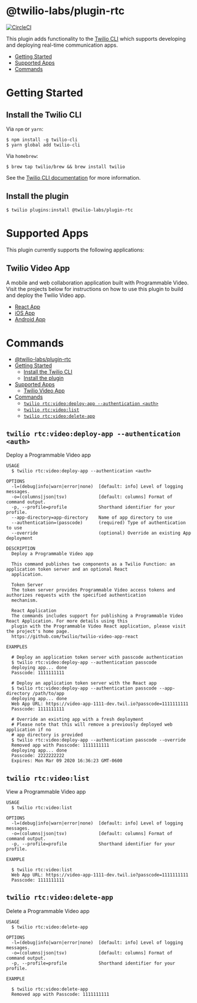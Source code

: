 # @twilio-labs/plugin-rtc

[![CircleCI](https://circleci.com/gh/twilio-labs/plugin-rtc/tree/master.svg?style=svg&circle-token=df6c2750596f1000c1cf13e45dc314e00f0a2204)](https://circleci.com/gh/twilio-labs/plugin-rtc/tree/master)

This plugin adds functionality to the [Twilio CLI](https://github.com/twilio/twilio-cli) which supports developing and deploying real-time communication apps.

* [Getting Started](#getting-started)
* [Supported Apps](#supported-apps)
* [Commands](#commands)

# Getting Started 

## Install the Twilio CLI

Via `npm` or `yarn`:

```sh-session
$ npm install -g twilio-cli
$ yarn global add twilio-cli
```

Via `homebrew`:

```sh-session
$ brew tap twilio/brew && brew install twilio
```

See the [Twilio CLI documentation](https://www.twilio.com/docs/twilio-cli/quickstart) for more information.

##  Install the plugin

```sh-session
$ twilio plugins:install @twilio-labs/plugin-rtc
```

# Supported Apps

This plugin currently supports the following applications:

## Twilio Video App
A mobile and web collaboration application built with Programmable Video. Visit the projects below for instructions on how to use this plugin to build and deploy the Twilio Video app.

  * [React App](https://github.com/twilio/twilio-video-app-react)
  * [iOS App](https://github.com/twilio/twilio-video-app-ios)
  * [Android App](https://github.com/twilio/twilio-video-app-android)


# Commands
  <!-- commands -->
- [@twilio-labs/plugin-rtc](#twilio-labsplugin-rtc)
- [Getting Started](#getting-started)
  - [Install the Twilio CLI](#install-the-twilio-cli)
  - [Install the plugin](#install-the-plugin)
- [Supported Apps](#supported-apps)
  - [Twilio Video App](#twilio-video-app)
- [Commands](#commands)
  - [`twilio rtc:video:deploy-app --authentication <auth>`](#twilio-rtcvideodeploy-app---authentication-auth)
  - [`twilio rtc:video:list`](#twilio-rtcvideolist)
  - [`twilio rtc:video:delete-app`](#twilio-rtcvideodelete-app)

## `twilio rtc:video:deploy-app --authentication <auth>`

Deploy a Programmable Video app 

```
USAGE
  $ twilio rtc:video:deploy-app --authentication <auth>

OPTIONS
  -l=(debug|info|warn|error|none)  [default: info] Level of logging messages.
  -o=(columns|json|tsv)            [default: columns] Format of command output.
  -p, --profile=profile            Shorthand identifier for your profile.
  --app-directory=app-directory    Name of app directory to use
  --authentication=(passcode)      (required) Type of authentication to use
  --override                       (optional) Override an existing App deployment

DESCRIPTION
  Deploy a Programmable Video app 

  This command publishes two components as a Twilio Function: an application token server and an optional React 
  application.

  Token Server
  The token server provides Programmable Video access tokens and authorizes requests with the specified authentication 
  mechanism.

  React Application
  The commands includes support for publishing a Programmable Video React Application. For more details using this 
  plugin with the Programmable Video React application, please visit the project's home page. 
  https://github.com/twilio/twilio-video-app-react

EXAMPLES

  # Deploy an application token server with passcode authentication
  $ twilio rtc:video:deploy-app --authentication passcode
  deploying app... done
  Passcode: 1111111111

  # Deploy an application token server with the React app
  $ twilio rtc:video:deploy-app --authentication passcode --app-directory /path/to/app
  deploying app... done
  Web App URL: https://video-app-1111-dev.twil.io?passcode=1111111111
  Passcode: 1111111111

  # Override an existing app with a fresh deployment
  # Please note that this will remove a previously deployed web application if no
  # app directory is provided
  $ twilio rtc:video:deploy-app --authentication passcode --override 
  Removed app with Passcode: 1111111111
  deploying app... done
  Passcode: 2222222222
  Expires: Mon Mar 09 2020 16:36:23 GMT-0600
```

## `twilio rtc:video:list`

View a Programmable Video app

```
USAGE
  $ twilio rtc:video:list

OPTIONS
  -l=(debug|info|warn|error|none)  [default: info] Level of logging messages.
  -o=(columns|json|tsv)            [default: columns] Format of command output.
  -p, --profile=profile            Shorthand identifier for your profile.

EXAMPLE

  $ twilio rtc:video:list
  Web App URL: https://video-app-1111-dev.twil.io?passcode=1111111111
  Passcode: 1111111111
```

## `twilio rtc:video:delete-app`

Delete a Programmable Video app

```
USAGE
  $ twilio rtc:video:delete-app

OPTIONS
  -l=(debug|info|warn|error|none)  [default: info] Level of logging messages.
  -o=(columns|json|tsv)            [default: columns] Format of command output.
  -p, --profile=profile            Shorthand identifier for your profile.

EXAMPLE

  $ twilio rtc:video:delete-app
  Removed app with Passcode: 1111111111
```
<!-- commandsstop -->
